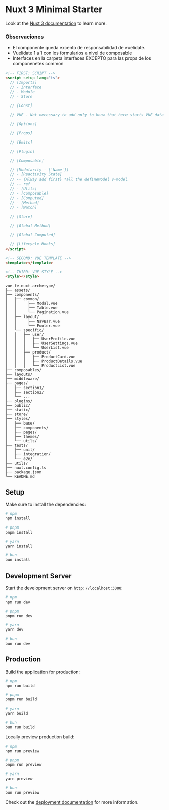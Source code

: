 # Nuxt 3 Minimal Starter

Look at the [Nuxt 3 documentation](https://nuxt.com/docs/getting-started/introduction) to learn more.

### Observaciones

- El componente queda excento de responsabilidad de vuelidate.
- Vuelidate 1 a 1 con los formularios a nivel de composable
- Interfaces en la carpeta interfaces EXCEPTO para las props de los componenetes common

```html
<!-- FIRST: SCRIPT -->
<script setup lang="ts">
  // [Imports]
  // - Interface
  // - Module
  // - Store

  // [Const]

  // VUE - Not necessary to add only to know that here starts VUE data

  // [Options]

  // [Props]

  // [Emits]

  // [Plugin]

  // [Composable]

  // [Modularity - ['Name']]
  // - [Reactivity State]
  // -- {Alway add first} *all the defineModel v-model
  // -- ref
  // - [Utils]
  // - [Composable]
  // - [Computed]
  // - [Method]
  // - [Watch]

  // [Store]

  // [Global Method]

  // [Global Computed]

  // [Lifecycle Hooks]
</script>

<!-- SECOND: VUE TEMPLATE -->
<template></template>

<!-- THIRD: VUE STYLE -->
<style></style>
```

```tree
vue-fe-nuxt-archetype/
├── assets/
├── components/
│   ├── common/
│   │     ├── Modal.vue
│   │     ├── Table.vue
│   │     └── Pagination.vue
│   ├── layout/
│   │     ├── NavBar.vue
│   │     └── Footer.vue
│   └── specific/
│   │   ├── user/
│   │   │   ├── UserProfile.vue
│   │   │   ├── UserSettings.vue
│   │   │   └── UserList.vue
│   │   ├── product/
│   │   │   ├── ProductCard.vue
│   │   │   ├── ProductDetails.vue
│   │   │   └── ProductList.vue
├── composables/
├── layouts/
├── middleware/
├── pages/
│   ├── section1/
│   ├── section2/
│   └── ...
├── plugins/
├── public/
├── static/
├── store/
├── styles/
│   ├── base/
│   ├── components/
│   ├── pages/
│   ├── themes/
│   └── utils/
├── tests/
│   ├── unit/
│   ├── integration/
│   └── e2e/
├── utils/
├── nuxt.config.ts
├── package.json
└── README.md
```

## Setup

Make sure to install the dependencies:

```bash
# npm
npm install

# pnpm
pnpm install

# yarn
yarn install

# bun
bun install
```

## Development Server

Start the development server on `http://localhost:3000`:

```bash
# npm
npm run dev

# pnpm
pnpm run dev

# yarn
yarn dev

# bun
bun run dev
```

## Production

Build the application for production:

```bash
# npm
npm run build

# pnpm
pnpm run build

# yarn
yarn build

# bun
bun run build
```

Locally preview production build:

```bash
# npm
npm run preview

# pnpm
pnpm run preview

# yarn
yarn preview

# bun
bun run preview
```

Check out the [deployment documentation](https://nuxt.com/docs/getting-started/deployment) for more information.
